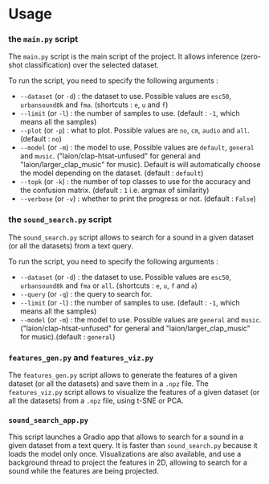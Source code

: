 
# Usage
### the ```main.py``` script
The ```main.py``` script is the main script of the project. It allows inference (zero-shot classification) over the selected dataset.

To run the script, you need to specify the following arguments :
- ```--dataset``` (or ```-d```) : the dataset to use. Possible values are ```esc50```, ```urbansound8k``` and ```fma```. (shortcuts : ```e```, ```u``` and ```f```)
- ```--limit``` (or ```-l```) : the number of samples to use. (default : ```-1```, which means all the samples)
- ```--plot``` (or ```-p```) : what to plot. Possible values are ```no```, ```cm```, ```audio``` and ```all```. (default : ```no```)
- ```--model``` (or ```-m```) : the model to use. Possible values are ```default```, ```general``` and ```music```. ("laion/clap-htsat-unfused" for general and "laion/larger_clap_music" for music). Default is will automatically choose the model depending on the dataset. (default : ```default```)
- ```--topk``` (or ```-k```) : the number of top classes to use for the accuracy and the confusion matrix. (default : ```1``` i.e. argmax of similarity) 
-  ```--verbose``` (or ```-v```) : whether to print the progress or not. (default : ```False```)

### the ```sound_search.py``` script
The ```sound_search.py``` script allows to search for a sound in a given dataset (or all the datasets) from a text query.

To run the script, you need to specify the following arguments :
- ```--dataset``` (or ```-d```) : the dataset to use. Possible values are ```esc50```, ```urbansound8k``` and ```fma``` or ```all```. (shortcuts : ```e```, ```u```, ```f``` and ```a```)
- ```--query``` (or ```-q```) : the query to search for.
- ```--limit``` (or ```-l```) : the number of samples to use. (default : ```-1```, which means all the samples)
- ```--model``` (or ```-m```) : the model to use. Possible values are ```general``` and ```music```. ("laion/clap-htsat-unfused" for general and "laion/larger_clap_music" for music).(default : ```general```)

### ```features_gen.py``` and ```features_viz.py```
The ```features_gen.py``` script allows to generate the features of a given dataset (or all the datasets) and save them in a ```.npz``` file.
The ```features_viz.py``` script allows to visualize the features of a given dataset (or all the datasets) from a ```.npz``` file, using t-SNE or PCA.

### ```sound_search_app.py```

This script launches a Gradio app that allows to search for a sound in a given dataset from a text query. It is faster than ```sound_search.py``` because it loads the model only once. Visualizations are also available, and use a background thread to project the features in 2D, allowing to search for a sound while the features are being projected.
